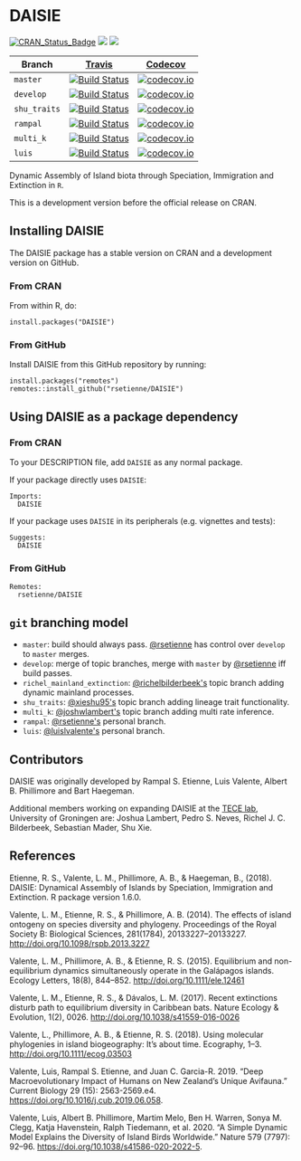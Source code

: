 # DAISIE

[![CRAN_Status_Badge](http://www.r-pkg.org/badges/version/DAISIE)](https://cran.r-project.org/package=DAISIE)
[![](http://cranlogs.r-pkg.org/badges/grand-total/DAISIE)]( https://CRAN.R-project.org/package=DAISIE)
[![](http://cranlogs.r-pkg.org/badges/DAISIE)](https://CRAN.R-project.org/package=DAISIE)

Branch|[Travis](https://travis-ci.org)|[Codecov](https://www.codecov.io)
---|---|---
`master`|[![Build Status](https://travis-ci.org/rsetienne/DAISIE.svg?branch=master)](https://travis-ci.org/rsetienne/DAISIE)|[![codecov.io](https://codecov.io/github/rsetienne/DAISIE/coverage.svg?branch=master)](https://codecov.io/github/rsetienne/DAISIE/branch/master)
`develop`|[![Build Status](https://travis-ci.org/rsetienne/DAISIE.svg?branch=develop)](https://travis-ci.org/rsetienne/DAISIE)|[![codecov.io](https://codecov.io/github/rsetienne/DAISIE/coverage.svg?branch=develop)](https://codecov.io/github/rsetienne/DAISIE/branch/develop)
`shu_traits`|[![Build Status](https://travis-ci.org/rsetienne/DAISIE.svg?branch=shu_traits)](https://travis-ci.org/rsetienne/DAISIE)|[![codecov.io](https://codecov.io/github/rsetienne/DAISIE/coverage.svg?branch=shu_traits)](https://codecov.io/github/rsetienne/DAISIE/branch/shu_traits)
`rampal`|[![Build Status](https://travis-ci.org/rsetienne/DAISIE.svg?branch=rampal)](https://travis-ci.org/rsetienne/DAISIE)|[![codecov.io](https://codecov.io/github/rsetienne/DAISIE/coverage.svg?branch=rampal)](https://codecov.io/github/rsetienne/DAISIE/branch/rampal)
`multi_k`|[![Build Status](https://travis-ci.org/rsetienne/DAISIE.svg?branch=multi_k)](https://travis-ci.org/rsetienne/DAISIE)|[![codecov.io](https://codecov.io/github/rsetienne/DAISIE/coverage.svg?branch=multi_k)](https://codecov.io/github/rsetienne/DAISIE/branch/multi_k)
`luis`|[![Build Status](https://travis-ci.org/rsetienne/DAISIE.svg?branch=luis)](https://travis-ci.org/rsetienne/DAISIE)|[![codecov.io](https://codecov.io/github/rsetienne/DAISIE/coverage.svg?branch=luis)](https://codecov.io/github/rsetienne/DAISIE/branch/luis)

Dynamic Assembly of Island biota through Speciation, Immigration and Extinction in `R`.

This is a development version before the official release on CRAN.

## Installing DAISIE

The DAISIE package has a stable version on CRAN and
a development version on GitHub.

### From CRAN

From within R, do:

```
install.packages("DAISIE")
```

### From GitHub

Install DAISIE from this GitHub repository by running:

```
install.packages("remotes")
remotes::install_github("rsetienne/DAISIE")
```

## Using DAISIE as a package dependency

### From CRAN

To your DESCRIPTION file, add `DAISIE` as any normal package.

If your package directly uses `DAISIE`:

```
Imports:
  DAISIE
```

If your package uses `DAISIE` in its peripherals (e.g. vignettes and tests):

```
Suggests:
  DAISIE
```

### From GitHub

```
Remotes:
  rsetienne/DAISIE
```

## `git` branching model

 * `master`: build should always pass. [@rsetienne](https://github.com/rsetienne) has control over `develop` to `master` merges.
 * `develop`: merge of topic branches, merge with `master` by [@rsetienne](https://github.com/rsetienne) iff build passes.
 * `richel_mainland_extinction`: [@richelbilderbeek's](https://github.com/richelbilderbeek) topic branch adding dynamic mainland processes.
 * `shu_traits`: [@xieshu95's](https://github.com/xieshu95) topic branch adding lineage trait functionality.
 * `multi_k`: [@joshwlambert's](https://github.com/joshwlambert) topic branch adding multi rate inference.
 * `rampal`: [@rsetienne's](https://github.com/rsetienne) personal branch.
 * `luis`: [@luislvalente's](https://github.com/luislvalente) personal branch.

## Contributors

DAISIE was originally developed by Rampal S. Etienne, Luis Valente, Albert B. Phillimore and Bart Haegeman.

Additional members working on expanding DAISIE at the [TECE lab](https://github.com/tece-lab), University of Groningen are:
Joshua Lambert, Pedro S. Neves, Richel J. C. Bilderbeek, Sebastian Mader, Shu Xie.

## References

Etienne, R. S., Valente, L. M., Phillimore, A. B., & Haegeman, B., (2018). DAISIE: Dynamical Assembly of Islands by Speciation, Immigration and Extinction. R package version 1.6.0.
  
Valente, L. M., Etienne, R. S., & Phillimore, A. B. (2014). The effects of island ontogeny on species diversity and phylogeny. Proceedings of the Royal Society B: Biological Sciences, 281(1784), 20133227–20133227. http://doi.org/10.1098/rspb.2013.3227

Valente, L. M., Phillimore, A. B., & Etienne, R. S. (2015). Equilibrium and non-equilibrium dynamics simultaneously operate in the Galápagos islands. Ecology Letters, 18(8), 844–852. http://doi.org/10.1111/ele.12461

Valente, L. M., Etienne, R. S., & Dávalos, L. M. (2017). Recent extinctions disturb path to equilibrium diversity in Caribbean bats. Nature Ecology & Evolution, 1(2), 0026. http://doi.org/10.1038/s41559-016-0026

Valente, L., Phillimore, A. B., & Etienne, R. S. (2018). Using molecular phylogenies in island biogeography: It’s about time. Ecography, 1–3. http://doi.org/10.1111/ecog.03503

Valente, Luis, Rampal S. Etienne, and Juan C. Garcia-R. 2019. “Deep Macroevolutionary Impact of Humans on New Zealand’s Unique Avifauna.” Current Biology 29 (15): 2563-2569.e4. https://doi.org/10.1016/j.cub.2019.06.058.

Valente, Luis, Albert B. Phillimore, Martim Melo, Ben H. Warren, Sonya M. Clegg, Katja Havenstein, Ralph Tiedemann, et al. 2020. “A Simple Dynamic Model Explains the Diversity of Island Birds Worldwide.” Nature 579 (7797): 92–96. https://doi.org/10.1038/s41586-020-2022-5.
